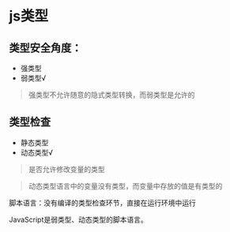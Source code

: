 # js类型
## 类型安全角度：
- 强类型
- 弱类型√
>强类型不允许随意的隐式类型转换，而弱类型是允许的
## 类型检查
- 静态类型
- 动态类型√
>是否允许修改变量的类型

>动态类型语言中的变量没有类型，而变量中存放的值是有类型的

脚本语言：没有编译的类型检查环节，直接在运行环境中运行

JavaScript是弱类型、动态类型的脚本语言。